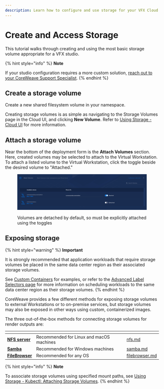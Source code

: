 ```yaml
---
description: Learn how to configure and use storage for your VFX Cloud Studio
---
```


# Create and Access Storage

This tutorial walks through creating and using the most basic storage volume appropriate for a VFX studio.

{% hint style="info" %}
**Note**

If your studio configuration requires a more custom solution, [reach out to your CoreWeave Support Specialist](https://cloud.coreweave.com/contact).
{% endhint %}

## Create a storage volume

Create a new shared filesystem volume in your namespace.

Creating storage volumes is as simple as navigating to the Storage Volumes page in the Cloud UI, and clicking **New Volume**. Refer to [Using Storage - Cloud UI](../../../../storage/storage/using-storage-cloud-ui.md) for more information.

## Attach a storage volume

Near the bottom of the deployment form is the **Attach Volumes** section. Here, created volumes may be selected to attach to the Virtual Workstation. To attach a listed volume to the Virtual Workstation, click the toggle beside the desired volume to "Attached."

<figure><img src="../../../../.gitbook/assets/image (20).png" alt="Screenshot of the volume attachment toggles"><figcaption><p>Volumes are detached by default, so must be explicitly attached using the toggles</p></figcaption></figure>

## Exposing storage

{% hint style="warning" %}
**Important**

It is strongly recommended that application workloads that require storage volumes be placed in the same data center region as their associated storage volumes.

See [Custom Containers](../../../../coreweave-kubernetes/custom-containers.md) for examples, or refer to the [Advanced Label Selectors page](../../../../../coreweave-kubernetes/label-selectors.md) for more information on scheduling workloads to the same data center region as their storage volumes.
{% endhint %}

CoreWeave provides a few different methods for exposing storage volumes to external Workstations or to on-premise services, but storage volumes may also be exposed in other ways using custom, containerized images.

The three out-of-the-box methods for connecting storage volumes for render outputs are:

<table data-view="cards"><thead><tr><th></th><th></th><th></th><th data-hidden data-card-target data-type="content-ref"></th></tr></thead><tbody><tr><td><a href="./#exposing-storage-via-nfs"><strong>NFS server</strong></a></td><td>Recommended for Linux and macOS machines</td><td></td><td><a href="nfs.md">nfs.md</a></td></tr><tr><td><a href="./#connecting-to-samba-windows"><strong>Samba</strong></a></td><td>Recommended for Windows machines</td><td></td><td><a href="samba.md">samba.md</a></td></tr><tr><td><a href="./#exposing-storage-via-filebrowser"><strong>FileBrowser</strong></a></td><td>Recommended for any OS</td><td></td><td><a href="../../../../storage/filebrowser.md">filebrowser.md</a></td></tr></tbody></table>

{% hint style="info" %}
**Note**

To associate storage volumes using specified mount paths, see [Using Storage - Kubectl: Attaching Storage Volumes](../../../../storage/storage/using-storage-kubectl.md#attaching-storage-volumes).
{% endhint %}
